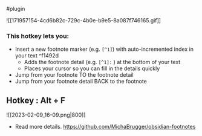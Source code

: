 #plugin 

![[171957154-4cd6b82c-729c-4b0e-b9e5-8a087f746165.gif]]

### This hotkey lets you:

-   Insert a new footnote marker (e.g. `[^1]`) with auto-incremented index in your text ^f1492d
    -   Adds the footnote detail (e.g. `[^1]:` ) at the bottom of your text
    -   Places your cursor so you can fill in the details quickly
-   Jump from your footnote TO the footnote detail
-   Jump from your footnote detail BACK to the footnote

## Hotkey :  **Alt + F**

![[2023-02-09_16-09.png|800]]

- Read more details. 
https://github.com/MichaBrugger/obsidian-footnotes

